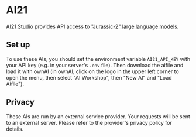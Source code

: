 # AI21

[AI21 Studio](https://ai21.com/) provides API access to ["Jurassic-2" large language models](https://docs.ai21.com/docs/jurassic-2-models).

## Set up

To use these AIs, you should set the environment variable `AI21_API_KEY` with your API key (e.g. in your server's `.env` file).
Then download the aifile and load it with ownAI (in ownAI, click on the logo in the upper left corner to open the menu, then select "AI Workshop", then "New AI" and "Load Aifile").

## Privacy

These AIs are run by an external service provider. Your requests will be sent to an external server. Please refer to the provider's privacy policy for details.

